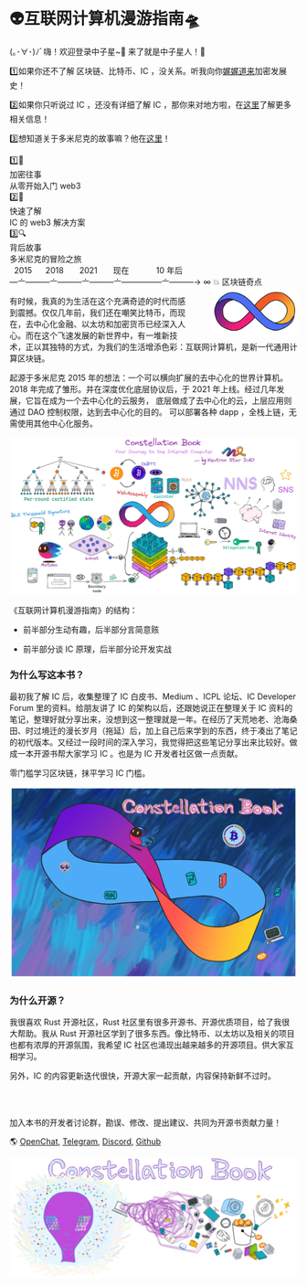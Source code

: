 <div class="center-image">
    <h1 class="home-h1">👽互联网计算机漫游指南🛸</h1>
</div>

(｡･∀･)ﾉﾞ嗨！欢迎登录中子星~🫡 来了就是中子星人！🎉 

1️⃣如果你还不了解 区块链、比特币、IC ，没关系。听我向你[娓娓道来](/0.去中心化之旅/区块链是啥？.md)加密发展史！

2️⃣如果你只听说过 IC ，还没有详细了解 IC ，那你来对地方啦，在[这里](1.了解IC/1.了解IC.md)了解更多相关信息！

3️⃣想知道关于多米尼克的故事嘛？他在[这里](/0.去中心化之旅/造梦家的冒险之旅.md)！

<div class="home-box">
    <div class="box box1">1️⃣📖
            <div>
                加密往事
            </div>
            <div>
                从零开始入门 web3
            </div>
    </div>
    <div class="box box2">2️⃣📡
            <div>
                快速了解
            </div>
            <div>
                IC 的 web3 解决方案
            </div>
    </div>
    <div class="box box3">3️⃣🔍
            <div>
                背后故事
            </div>
            <div>
                多米尼克的冒险之旅
            </div>
    </div>
</div>

<div class="zoom-font hover-window">
    &nbsp; 2015 &nbsp;&nbsp;&nbsp;&nbsp; 2018 &nbsp;&nbsp;&nbsp; 
    &nbsp; 2021 &nbsp;&nbsp;&nbsp;&nbsp;&nbsp; 现在 
    &nbsp;&nbsp;&nbsp;&nbsp;&nbsp;&nbsp;&nbsp;&nbsp;&nbsp;&nbsp; 10 年后 
    <br>
    —〦———〦———〦———〦—————〦———→ ∞ 💥 区块链奇点
</div>

<img src="assets/README/logo.png" width="30%" style="float: right; margin-left: 35px;" class="zoom-img"/>

有时候，我真的为生活在这个充满奇迹的时代而感到震撼。仅仅几年前，我们还在嘲笑比特币，而现在，去中心化金融、以太坊和加密货币已经深入人心。而在这个飞速发展的新世界中，有一堆新技术，正以其独特的方式，为我们的生活增添色彩：互联网计算机，是新一代通用计算区块链。

起源于多米尼克 2015 年的想法：一个可以横向扩展的去中心化的世界计算机。 2018 年完成了雏形。并在深度优化底层协议后，于 2021 年上线。经过几年发展，它旨在成为一个去中心化的云服务，
<span class="hover-win0">
    <span class="hover-win2">
        底层做成了去中心化的云，上层应用则通过 DAO 控制权限，达到去中心化的目的。
    </span>
    <span class="hover-win1">
        可以部署各种 dapp 
    </span>
</span>
，全栈上链，无需使用其他中心化服务。

<div class="center-image">
    <img src="assets/README/0.jpg">
</div>

《互联网计算机漫游指南》的结构：

* 前半部分生动有趣，后半部分言简意赅

* 前半部分谈 IC 原理，后半部分论开发实战


### 为什么写这本书？

最初我了解 IC 后，收集整理了 IC 白皮书、Medium 、ICPL 论坛、IC Developer Forum 里的资料。给朋友讲了 IC 的架构以后，还跟她说正在整理关于 IC 资料的笔记，整理好就分享出来，没想到这一整理就是一年。在经历了天荒地老、沧海桑田、时过境迁的漫长岁月（拖延）后，加上自己后来学到的东西，终于凑出了笔记的初代版本。又经过一段时间的深入学习，我觉得把这些笔记分享出来比较好。做成一本开源书帮大家学习 IC 。也是为 IC 开发者社区做一点贡献。

零门槛学习区块链，抹平学习 IC 门槛。

<img src="assets/README/1.jpg">


### 为什么开源？

我很喜欢 Rust 开源社区，Rust 社区里有很多开源书、开源优质项目，给了我很大帮助。我从 Rust 开源社区学到了很多东西。像比特币、以太坊以及相关的项目也都有浓厚的开源氛围，我希望 IC 社区也涌现出越来越多的开源项目。供大家互相学习。

另外，IC 的内容更新迭代很快，开源大家一起贡献，内容保持新鲜不过时。

<br>

<br>

加入本书的开发者讨论群，勘误、修改、提出建议、共同为开源书贡献力量！

🌎
[OpenChat](https://oc.app/4jwox-pyaaa-aaaar-amjbq-cai/?ref=3bmc2-5aaaa-aaaaf-agfiq-cai&code=1ab38ffae620366f), [Telegram](https://t.me/neutronstardaoic), [Discord](https://discord.gg/5Y8QPHvR), [Github](https://github.com/NeutronStarDAO/ConstellationBook-Chinese) 

<img src="assets/README/2.jpg">




